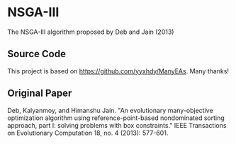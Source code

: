 # NSGA-III

The NSGA-III algorithm proposed by Deb and Jain (2013)

## Source Code

This project is based on https://github.com/yyxhdy/ManyEAs. Many thanks!

## Original Paper

Deb, Kalyanmoy, and Himanshu Jain. "An evolutionary many-objective optimization algorithm using reference-point-based nondominated sorting approach, part I: solving problems with box constraints." IEEE Transactions on Evolutionary Computation 18, no. 4 (2013): 577-601.
